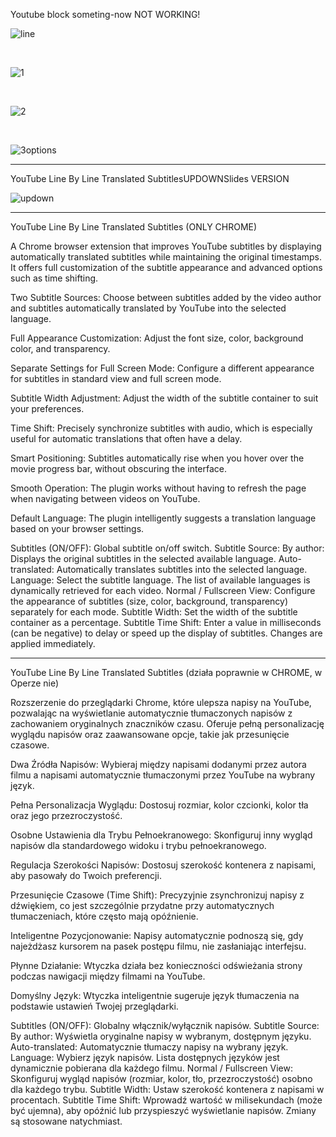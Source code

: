Youtube block someting-now NOT WORKING!


![line](images/line.jpg)

<br>

![1](images/1.jpg)

<br>

![2](images/2.jpg)

<br>

![3options](images/3options.png)

**********************************

YouTube Line By Line Translated SubtitlesUPDOWNSlides VERSION

![updown](images/updown.png)

****************************************************************

YouTube Line By Line Translated Subtitles (ONLY CHROME)

A Chrome browser extension that improves YouTube subtitles by displaying automatically translated subtitles while maintaining the original timestamps. It offers full customization of the subtitle appearance and advanced options such as time shifting.

Two Subtitle Sources: Choose between subtitles added by the video author and subtitles automatically translated by YouTube into the selected language.

Full Appearance Customization: Adjust the font size, color, background color, and transparency.

Separate Settings for Full Screen Mode: Configure a different appearance for subtitles in standard view and full screen mode.

Subtitle Width Adjustment: Adjust the width of the subtitle container to suit your preferences.

Time Shift: Precisely synchronize subtitles with audio, which is especially useful for automatic translations that often have a delay.

Smart Positioning: Subtitles automatically rise when you hover over the movie progress bar, without obscuring the interface.

Smooth Operation: The plugin works without having to refresh the page when navigating between videos on YouTube.

Default Language: The plugin intelligently suggests a translation language based on your browser settings.

Subtitles (ON/OFF): Global subtitle on/off switch.
Subtitle Source:
By author: Displays the original subtitles in the selected available language.
Auto-translated: Automatically translates subtitles into the selected language.
Language: Select the subtitle language. The list of available languages is dynamically retrieved for each video.
Normal / Fullscreen View: Configure the appearance of subtitles (size, color, background, transparency) separately for each mode.
Subtitle Width: Set the width of the subtitle container as a percentage.
Subtitle Time Shift: Enter a value in milliseconds (can be negative) to delay or speed up the display of subtitles. Changes are applied immediately.

*********************************************************************************
YouTube Line By Line Translated Subtitles (działa poprawnie w CHROME, w Operze nie)

Rozszerzenie do przeglądarki Chrome, które ulepsza napisy na YouTube, pozwalając na wyświetlanie automatycznie tłumaczonych napisów z zachowaniem oryginalnych znaczników czasu. Oferuje pełną personalizację wyglądu napisów oraz zaawansowane opcje, takie jak przesunięcie czasowe.

Dwa Źródła Napisów: Wybieraj między napisami dodanymi przez autora filmu a napisami automatycznie tłumaczonymi przez YouTube na wybrany język.

Pełna Personalizacja Wyglądu: Dostosuj rozmiar, kolor czcionki, kolor tła oraz jego przezroczystość.

Osobne Ustawienia dla Trybu Pełnoekranowego: Skonfiguruj inny wygląd napisów dla standardowego widoku i trybu pełnoekranowego.

Regulacja Szerokości Napisów: Dostosuj szerokość kontenera z napisami, aby pasowały do Twoich preferencji.

Przesunięcie Czasowe (Time Shift): Precyzyjnie zsynchronizuj napisy z dźwiękiem, co jest szczególnie przydatne przy automatycznych tłumaczeniach, które często mają opóźnienie.

Inteligentne Pozycjonowanie: Napisy automatycznie podnoszą się, gdy najeżdżasz kursorem na pasek postępu filmu, nie zasłaniając interfejsu.

Płynne Działanie: Wtyczka działa bez konieczności odświeżania strony podczas nawigacji między filmami na YouTube.

Domyślny Język: Wtyczka inteligentnie sugeruje język tłumaczenia na podstawie ustawień Twojej przeglądarki.

Subtitles (ON/OFF): Globalny włącznik/wyłącznik napisów.
Subtitle Source:
By author: Wyświetla oryginalne napisy w wybranym, dostępnym języku.
Auto-translated: Automatycznie tłumaczy napisy na wybrany język.
Language: Wybierz język napisów. Lista dostępnych języków jest dynamicznie pobierana dla każdego filmu.
Normal / Fullscreen View: Skonfiguruj wygląd napisów (rozmiar, kolor, tło, przezroczystość) osobno dla każdego trybu.
Subtitle Width: Ustaw szerokość kontenera z napisami w procentach.
Subtitle Time Shift: Wprowadź wartość w milisekundach (może być ujemna), aby opóźnić lub przyspieszyć wyświetlanie napisów. Zmiany są stosowane natychmiast.
